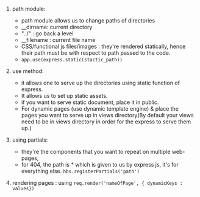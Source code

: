 1. path module:
    * path module allows us to change paths of directories
    * __dirname: current directory
    * "../" : go back a level
    * __filename : current file name
    * CSS/functional js files/images : they're rendered statically, hence their path must be with respect to path passed to the code.
    * ` app.use(express.static(stactic_path)) `

2. use method: 
    * it allows one to serve up the directories using static function of express.
    * It allows us to set up static assets.
    * if you want to serve static document, place it in public.
    * For dynamic pages (use dynamic template engine) & place the pages you want to serve up in views directory(By default your views need to be in views directory in order for the express to serve them up.)

3. using partials: 
    * they're the components that you want to repeat on multiple web-pages, 
    * for 404, the path is * which is given to us by express js, it's for everything else.
    ``` hbs.registerPartials('path') ```

4. rendering pages : using
```req.render('nameOfPage', { dynamicKeys : values}) ```
